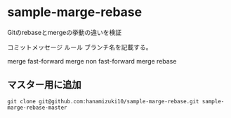 # sample-marge-rebase
Gitのrebaseとmergeの挙動の違いを検証

コミットメッセージ ルール
ブランチ名を記載する。

merge
fast-forward merge
non fast-forward merge
rebase

## マスター用に追加
```
git clone git@github.com:hanamizuki10/sample-marge-rebase.git sample-marge-rebase-master
```